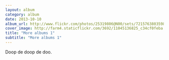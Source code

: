 ```yaml
---
layout: album
category: album
date: 2013-10-10
album_url: http://www.flickr.com/photos/25319806@N00/sets/72157638035987986/
cover_image: http://farm4.staticflickr.com/3692/11045136825_c34cf0feba.jpg
title: "More albums 1"
subtitle: "More albums 1"
---
```


Doop de doop de doo.